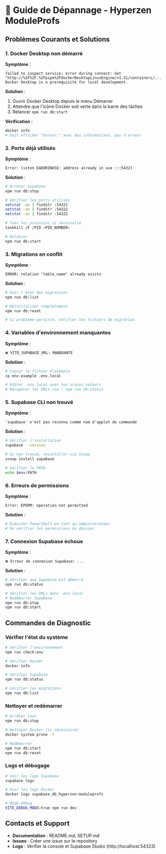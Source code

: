 # 🔧 Guide de Dépannage - Hyperzen ModuleProfs

## Problèmes Courants et Solutions

### 1. Docker Desktop non démarré

**Symptôme** :
```
failed to inspect service: error during connect: Get "http://%2F%2F.%2Fpipe%2FdockerDesktopLinuxEngine/v1.51/containers/...
Docker Desktop is a prerequisite for local development.
```

**Solution** :
1. Ouvrir Docker Desktop depuis le menu Démarrer
2. Attendre que l'icône Docker soit verte dans la barre des tâches
3. Relancer `npm run db:start`

**Vérification** :
```bash
docker info
# Doit afficher "Server:" avec des informations, pas d'erreur
```

### 2. Ports déjà utilisés

**Symptôme** :
```
Error: listen EADDRINUSE: address already in use :::54321
```

**Solution** :
```bash
# Arrêter Supabase
npm run db:stop

# Vérifier les ports utilisés
netstat -an | findstr :54321
netstat -an | findstr :54322
netstat -an | findstr :54323

# Tuer les processus si nécessaire
taskkill /F /PID <PID_NUMBER>

# Relancer
npm run db:start
```

### 3. Migrations en conflit

**Symptôme** :
```
ERROR: relation "table_name" already exists
```

**Solution** :
```bash
# Voir l'état des migrations
npm run db:list

# Réinitialiser complètement
npm run db:reset

# Si problème persiste, vérifier les fichiers de migration
```

### 4. Variables d'environnement manquantes

**Symptôme** :
```
❌ VITE_SUPABASE_URL: MANQUANTE
```

**Solution** :
```bash
# Copier le fichier d'exemple
cp env.example .env.local

# Éditer .env.local avec les vraies valeurs
# Récupérer les URLs via : npm run db:status
```

### 5. Supabase CLI non trouvé

**Symptôme** :
```
'supabase' n'est pas reconnu comme nom d'applet de commande
```

**Solution** :
```bash
# Vérifier l'installation
supabase --version

# Si non trouvé, réinstaller via Scoop
scoop install supabase

# Vérifier le PATH
echo $env:PATH
```

### 6. Erreurs de permissions

**Symptôme** :
```
Error: EPERM: operation not permitted
```

**Solution** :
```bash
# Exécuter PowerShell en tant qu'administrateur
# Ou vérifier les permissions du dossier
```

### 7. Connexion Supabase échoue

**Symptôme** :
```
❌ Erreur de connexion Supabase: ...
```

**Solution** :
```bash
# Vérifier que Supabase est démarré
npm run db:status

# Vérifier les URLs dans .env.local
# Redémarrer Supabase
npm run db:stop
npm run db:start
```

## Commandes de Diagnostic

### Vérifier l'état du système
```bash
# Vérifier l'environnement
npm run check:env

# Vérifier Docker
docker info

# Vérifier Supabase
npm run db:status

# Vérifier les migrations
npm run db:list
```

### Nettoyer et redémarrer
```bash
# Arrêter tout
npm run db:stop

# Nettoyer Docker (si nécessaire)
docker system prune -f

# Redémarrer
npm run db:start
npm run db:reset
```

### Logs et débogage
```bash
# Voir les logs Supabase
supabase logs

# Voir les logs Docker
docker logs supabase_db_hyperzen-moduleprofs

# Mode debug
VITE_DEBUG_MODE=true npm run dev
```

## Contacts et Support

- **Documentation** : README.md, SETUP.md
- **Issues** : Créer une issue sur le repository
- **Logs** : Vérifier la console et Supabase Studio (http://localhost:54323)
